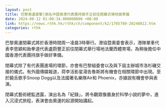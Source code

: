 ```yaml
---
layout: post
title: 巴黎奧運直擊│兩名中國香港代表團持旗手正前往閉幕式場地做準備
date: 2024-08-12 01:00:34.000000000 +08:00
link: https://news.rthk.hk/rthk/ch/component/k2/1765789-20240812.htm
categories: rthk
---
```


巴黎奧運閉幕式將於香港時間周一凌晨3時舉行。港協暨奧委會表示，港隊單車代表李思穎和跆拳道代表盧蔚豐正前往閉幕式舉行場地法蘭西體育場，為稍後擔任中國香港代表團持旗手做好準備。

閉幕式除了有代表團進場的環節，亦會有巴黎組委會以及與下屆主辦城巿洛杉磯交接的儀式。有外國傳媒報道，荷李活影星湯告魯斯將有機會在相關環節中出現。至於饒舌歌手Snoop Dogg以及法國著名樂隊Air和 Phoenix，亦據說有機會參與表演。

閉幕式藝術總監透露，演出名為「紀錄」，將令觀眾像置身於科學小說的夢中，進入沉浸式旅程，表演會由奧運的起源開始講起。
